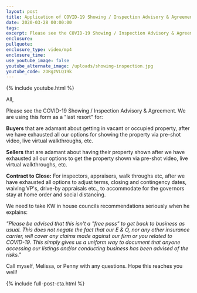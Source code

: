 ```yaml
---
layout: post
title: Application of COVID-19 Showing / Inspection Advisory & Agreement
date: 2020-03-28 00:00:00
tags:
excerpt: Please see the COVID-19 Showing / Inspection Advisory & Agreement.
enclosure:
pullquote:
enclosure_type: video/mp4
enclosure_time:
use_youtube_image: false
youtube_alternate_image: /uploads/showing-inspection.jpg
youtube_code: zORgzVLQ19k
---
```


{% include youtube.html %}

All,

Please see the COVID-19 Showing / Inspection Advisory & Agreement. We are using this form as a "last resort" for:

**Buyers** that are adamant about getting in vacant or occupied property, after we have exhausted all our options for showing the property via pre-shot video, live virtual walkthroughs, etc.

**Sellers** that are adamant about having their property shown after we have exhausted all our options to get the property shown via pre-shot video, live virtual walkthroughs, etc.

**Contract to Close:**&nbsp;For inspectors, appraisers, walk throughs etc, after we have exhausted all options to adjust terms, closing and contingency dates, waiving VP's, drive-by appraisals etc., to accommodate for the governors stay at home order and social distancing.

We need to take KW in house councils recommendations seriously when he explains:

*"Please be advised that this isn't a "free pass" to get back to business as usual. This does not negate the fact that our E & O, nor any other insurance carrier, will cover any claims made against our firm or you related to COVID-19. This simply gives us a uniform way to document that anyone accessing our listings and/or conducting business has been advised of the risks."*

Call myself, Melissa, or Penny with any questions. Hope this reaches you well\!

{% include full-post-cta.html %}